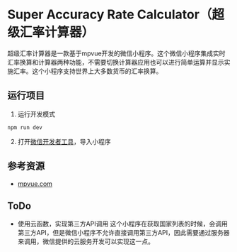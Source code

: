 # Super Accuracy Rate Calculator（超级汇率计算器）
超级汇率计算器是一款基于mpvue开发的微信小程序。这个微信小程序集成实时汇率换算和计算器两种功能，不需要切换计算器应用也可以进行简单运算并显示实施汇率。这个小程序支持世界上大多数货币的汇率换算。

## 运行项目
1. 运行开发模式
```
npm run dev
```
2. 打开[微信开发者工具](https://developers.weixin.qq.com/miniprogram/dev/devtools/devtools.html)，导入小程序

## 参考资源
- [mpvue.com](http://mpvue.com/)

## ToDo
- 使用云函数，实现第三方API调用
这个小程序在获取国家列表的时候，会调用第三方API，但是微信小程序不允许直接调用第三方API，因此需要通过服务器来调用，微信提供的云服务开发可以实现这一点。